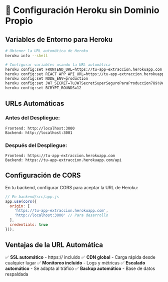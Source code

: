 # 🔧 Configuración Heroku sin Dominio Propio

## Variables de Entorno para Heroku

```bash
# Obtener la URL automática de Heroku
heroku info --shell

# Configurar variables usando la URL automática
heroku config:set FRONTEND_URL=https://tu-app-extraccion.herokuapp.com
heroku config:set REACT_APP_API_URL=https://tu-app-extraccion.herokuapp.com/api
heroku config:set NODE_ENV=production
heroku config:set JWT_SECRET=TuJWTSecretSuperSeguroParaProduccion789!@#$%^&*()
heroku config:set BCRYPT_ROUNDS=12
```

## URLs Automáticas

### Antes del Despliegue:
```
Frontend: http://localhost:3000
Backend: http://localhost:3001
```

### Después del Despliegue:
```
Frontend: https://tu-app-extraccion.herokuapp.com
Backend: https://tu-app-extraccion.herokuapp.com/api
```

## Configuración de CORS

En tu backend, configurar CORS para aceptar la URL de Heroku:

```javascript
// En backend/src/app.js
app.use(cors({
  origin: [
    'https://tu-app-extraccion.herokuapp.com',
    'http://localhost:3000' // Para desarrollo
  ],
  credentials: true
}));
```

## Ventajas de la URL Automática

✅ **SSL automático** - https:// incluido
✅ **CDN global** - Carga rápida desde cualquier lugar
✅ **Monitoreo incluido** - Logs y métricas
✅ **Escalado automático** - Se adapta al tráfico
✅ **Backup automático** - Base de datos respaldada 